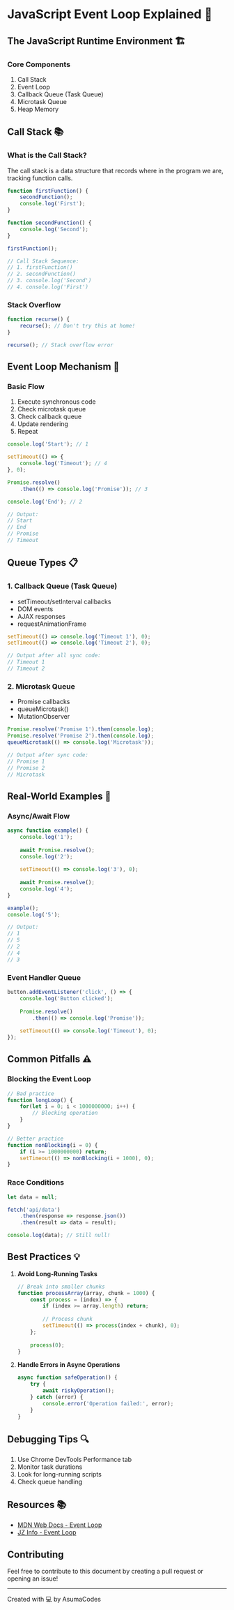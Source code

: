 # JavaScript Event Loop Explained 🔄

## The JavaScript Runtime Environment 🏗️

### Core Components
1. Call Stack
2. Event Loop
3. Callback Queue (Task Queue)
4. Microtask Queue
5. Heap Memory

## Call Stack 📚

### What is the Call Stack?
The call stack is a data structure that records where in the program we are, tracking function calls.

```javascript
function firstFunction() {
    secondFunction();
    console.log('First');
}

function secondFunction() {
    console.log('Second');
}

firstFunction();

// Call Stack Sequence:
// 1. firstFunction()
// 2. secondFunction()
// 3. console.log('Second')
// 4. console.log('First')
```

### Stack Overflow
```javascript
function recurse() {
    recurse(); // Don't try this at home!
}

recurse(); // Stack overflow error
```

## Event Loop Mechanism 🔄

### Basic Flow
1. Execute synchronous code
2. Check microtask queue
3. Check callback queue
4. Update rendering
5. Repeat

```javascript
console.log('Start'); // 1

setTimeout(() => {
    console.log('Timeout'); // 4
}, 0);

Promise.resolve()
    .then(() => console.log('Promise')); // 3

console.log('End'); // 2

// Output:
// Start
// End
// Promise
// Timeout
```

## Queue Types 📋

### 1. Callback Queue (Task Queue)
- setTimeout/setInterval callbacks
- DOM events
- AJAX responses
- requestAnimationFrame

```javascript
setTimeout(() => console.log('Timeout 1'), 0);
setTimeout(() => console.log('Timeout 2'), 0);

// Output after all sync code:
// Timeout 1
// Timeout 2
```

### 2. Microtask Queue
- Promise callbacks
- queueMicrotask()
- MutationObserver

```javascript
Promise.resolve('Promise 1').then(console.log);
Promise.resolve('Promise 2').then(console.log);
queueMicrotask(() => console.log('Microtask'));

// Output after sync code:
// Promise 1
// Promise 2
// Microtask
```

## Real-World Examples 🌟

### Async/Await Flow
```javascript
async function example() {
    console.log('1');
    
    await Promise.resolve();
    console.log('2');
    
    setTimeout(() => console.log('3'), 0);
    
    await Promise.resolve();
    console.log('4');
}

example();
console.log('5');

// Output:
// 1
// 5
// 2
// 4
// 3
```

### Event Handler Queue
```javascript
button.addEventListener('click', () => {
    console.log('Button clicked');
    
    Promise.resolve()
        .then(() => console.log('Promise'));
        
    setTimeout(() => console.log('Timeout'), 0);
});
```

## Common Pitfalls ⚠️

### Blocking the Event Loop
```javascript
// Bad practice
function longLoop() {
    for(let i = 0; i < 1000000000; i++) {
        // Blocking operation
    }
}

// Better practice
function nonBlocking(i = 0) {
    if (i >= 1000000000) return;
    setTimeout(() => nonBlocking(i + 1000), 0);
}
```

### Race Conditions
```javascript
let data = null;

fetch('api/data')
    .then(response => response.json())
    .then(result => data = result);

console.log(data); // Still null!
```

## Best Practices 💡

1. **Avoid Long-Running Tasks**
   ```javascript
   // Break into smaller chunks
   function processArray(array, chunk = 1000) {
       const process = (index) => {
           if (index >= array.length) return;
           
           // Process chunk
           setTimeout(() => process(index + chunk), 0);
       };
       
       process(0);
   }
   ```

2. **Handle Errors in Async Operations**
   ```javascript
   async function safeOperation() {
       try {
           await riskyOperation();
       } catch (error) {
           console.error('Operation failed:', error);
       }
   }
   ```

## Debugging Tips 🔍

1. Use Chrome DevTools Performance tab
2. Monitor task durations
3. Look for long-running scripts
4. Check queue handling

## Resources 📚
- [MDN Web Docs - Event Loop](https://developer.mozilla.org/en-US/docs/Web/JavaScript/EventLoop)
- [JZ Info - Event Loop](https://javascript.info/event-loop)

## Contributing

Feel free to contribute to this document by creating a pull request or opening an issue!

---
Created with 💻 by AsumaCodes
